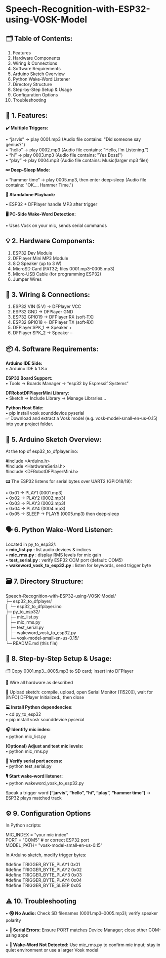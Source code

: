 # Speech-Recognition-with-ESP32-using-VOSK-Model

## 🗂️ Table of Contents:

1. Features
2. Hardware Components
3. Wiring & Connections
4. Software Requirements
5. Arduino Sketch Overview
6. Python Wake-Word Listener
7. Directory Structure
8. Step-by-Step Setup & Usage
9. Configuration Options
10. Troubleshooting


## 🧩 1. Features:

**✔️ Multiple Triggers:**

• “jarvis” → play 0001.mp3 (Audio file contains: "Did someone say genius?")\
• “hello” → play 0002.mp3 (Audio file contains: "Hello, I'm Listening.")\
• “hi” → play 0003.mp3 (Audio file contains: "Yes Boss!")\
• “play” → play 0004.mp3 (Audio file contains: Music(larger mp3 file))

**💤 Deep‑Sleep Mode:**

• “hammer time” → play 0005.mp3, then enter deep‑sleep (Audio file contains: "OK.... Hammer Time.")

**🎵 Standalone Playback:**

• ESP32 + DFPlayer handle MP3 after trigger

**🖥️ PC‑Side Wake‑Word Detection:**

• Uses Vosk on your mic, sends serial commands




## 💡 2. Hardware Components:

1. ESP32 Dev Module
2. DFPlayer Mini MP3 Module
3. 8 Ω Speaker (up to 3 W)
4. MicroSD Card (FAT32; files 0001.mp3–0005.mp3)
5. Micro‑USB Cable (for programming ESP32)
6. Jumper Wires




## 🔌 3. Wiring & Connections:

1. ESP32 VIN (5 V)    → DFPlayer VCC  
2. ESP32 GND          → DFPlayer GND  
3. ESP32 GPIO19       → DFPlayer RX (soft‑TX) 
4. ESP32 GPIO18       ← DFPlayer TX (soft‑RX)  
5. DFPlayer SPK_1     → Speaker +  
6. DFPlayer SPK_2     → Speaker – 




## 📦 4. Software Requirements:

**Arduino IDE Side:**\
  • Arduino IDE ≥ 1.8.x

**ESP32 Board Support:**\
  • Tools → Boards Manager → “esp32 by Espressif Systems”

**DFRobotDFPlayerMini Library:**\
  • Sketch → Include Library → Manage Libraries...

**Python Host Side:**\
  • pip install vosk sounddevice pyserial\
  ✅ Download and extract a Vosk model (e.g. vosk-model-small-en-us-0.15) into your project folder.




## 🎯 5. Arduino Sketch Overview:

At the top of esp32_to_dfplayer.ino:

#include <Arduino.h>\
#include <HardwareSerial.h>\
#include <DFRobotDFPlayerMini.h>

📟 The ESP32 listens for serial bytes over UART2 (GPIO18/19):

  • 0x01 → PLAY1 (0001.mp3)  
  • 0x02 → PLAY2 (0002.mp3)  
  • 0x03 → PLAY3 (0003.mp3)  
  • 0x04 → PLAY4 (0004.mp3)  
  • 0x05 → SLEEP → PLAY5 (0005.mp3) then deep‑sleep





## 🗣️ 6. Python Wake‑Word Listener:

Located in py_to_esp32/:\
• **mic_list.py** : list audio devices & indices\
• **mic_rms.py** : display RMS levels for mic gain\
• **test_serial.py** : verify ESP32 COM port (default: COM5)\
• **wakeword_vosk_to_esp32.py** : listen for keywords, send trigger byte





## 🗃️ 7. Directory Structure:

Speech-Recognition-with-ESP32-using-VOSK-Model/ \
├─ esp32_to_dfplayer/ \
│   └─ esp32_to_dfplayer.ino \
├─ py_to_esp32/ \
│   ├─ mic_list.py \
│   ├─ mic_rms.py \
│   ├─ test_serial.py \
│   ├─ wakeword_vosk_to_esp32.py \
│   └─ vosk-model-small-en-us-0.15/ \
└─ README.md (this file)




## 🚀 8. Step‑by‑Step Setup & Usage:

🗂️ Copy 0001.mp3...0005.mp3 to SD card; insert into DFPlayer 

🔌 Wire all hardware as described 

📲 Upload sketch: compile, upload, open Serial Monitor (115200), wait for [INFO] DFPlayer Initialized., then close

**💻 Install Python dependencies:**\
  • cd py_to_esp32 \
  • pip install vosk sounddevice pyserial


**🎧 Identify mic index:** \
  • python mic_list.py


**(Optional) Adjust and test mic levels:** \
  • python mic_rms.py


**🔎 Verify serial port access:** \
  • python test_serial.py


**🎙️ Start wake‑word listener:** \
  • python wakeword_vosk_to_esp32.py


Speak a trigger word **(“jarvis”, “hello”, “hi”, “play”, “hammer time”)** → ESP32 plays matched track





## ⚙️ 9. Configuration Options

In Python scripts:

MIC_INDEX = "your mic index" \
PORT      = "COM5"                # or correct ESP32 port \
MODEL_PATH= "vosk-model-small-en-us-0.15" 

In Arduino sketch, modify trigger bytes: 

#define TRIGGER_BYTE_PLAY1   0x01 \
#define TRIGGER_BYTE_PLAY2   0x02 \
#define TRIGGER_BYTE_PLAY3   0x03 \
#define TRIGGER_BYTE_PLAY4   0x04 \
#define TRIGGER_BYTE_SLEEP   0x05 





## ⚠️ 10. Troubleshooting

• **🔇 No Audio:** Check SD filenames (0001.mp3–0005.mp3); verify speaker polarity 

• **🔌 Serial Errors:** Ensure PORT matches Device Manager; close other COM-using apps 

• **🛑 Wake-Word Not Detected:** Use mic_rms.py to confirm mic input; stay in quiet environment or use a larger Vosk model

